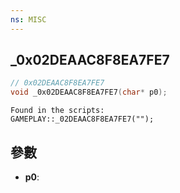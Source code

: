 ```yaml
---
ns: MISC
---
```

## _0x02DEAAC8F8EA7FE7

```c
// 0x02DEAAC8F8EA7FE7
void _0x02DEAAC8F8EA7FE7(char* p0);
```

```
Found in the scripts:  
GAMEPLAY::_02DEAAC8F8EA7FE7("");  
```

## 參數
* **p0**: 


